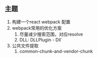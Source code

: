 ## 主题
1. 构建一个react webpack 配置
2. webpack常用的优化方案
   1. 尽量减少搜索范围，对应resolve 
   2. DLL: DLLPlugin - Dll`
3. 公共文件提取
   1. common-chunk-and-vendor-chunk
